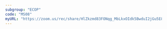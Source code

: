 ```yaml
---
subgroup: "ECOP"
code: "MS08"
myURL: "https://zoom.us/rec/share/HlZkzmd83FONqg_MbLkxOIdk5BwduI2jGu5E8xEPv12itjGaTmcQWk6MAFUTUdv6.8WvgG1-BUASum94J?startTime=1623781974000"
---
```

